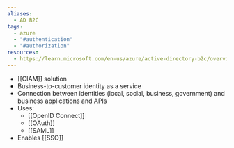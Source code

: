 ```yaml
---
aliases:
  - AD B2C
tags:
  - azure
  - "#authentication"
  - "#authorization"
resources:
  - https://learn.microsoft.com/en-us/azure/active-directory-b2c/overview
---
```

- [[CIAM]] solution
- Business-to-customer identity as a service
- Connection between identities (local, social, business, government) and business applications and APIs
- Uses:
	- [[OpenID Connect]]
	- [[OAuth]]
	- [[SAML]]
- Enables [[SSO]]
